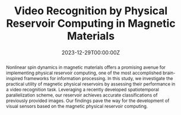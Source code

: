 ---
title: "Video Recognition by Physical Reservoir Computing in Magnetic Materials"
authors:
- admin
- Yukitoshi Motome
date: "2023-12-29T00:00:00Z"
doi: "10.3938/NPSM.73.1155"

# Schedule page publish date (NOT publication's date).
# publishDate: "2017-01-01T00:00:00Z"

# Publication type.
# Accepts a single type but formatted as a YAML list (for Hugo requirements).
# Enter a publication type from the CSL standard.
publication_types: ["article-journal"]

# Publication name and optional abbreviated publication name.
publication: "NPSM (Proceedings of SCES 2023)"
publication_short: "New Phys.: Sae Mulli **73**, 1155. [Proceedings of SCES 2023]"

abstract: Nonlinear spin dynamics in magnetic materials offers a promising avenue for implementing physical reservoir computing, one of the most accomplished brain-inspired frameworks for information processing. In this study, we investigate the practical utility of magnetic physical reservoirs by assessing their performance in a video recognition task. Leveraging a recently developed spatiotemporal parallelization scheme, our reservoir achieves accurate classifications of previously provided images. Our findings pave the way for the development of visual sensors based on the magnetic physical reservoir computing.

# Summary. An optional shortened abstract.
#summary: Lorem ipsum dolor sit amet, consectetur adipiscing elit. Duis posuere tellus ac convallis placerat. Proin tincidunt magna sed ex sollicitudin condimentum.

tags:
- Reservoir Computing
featured: false

# links:
# - name: ""
#   url: ""
url_pdf: https://www.npsm-kps.org/journal/view.html?volume=73&number=12&spage=1155&year=2023
url_code: ''
url_dataset: ''
url_poster: ''
url_project: ''
url_slides: ''
url_source: ''
url_video: ''

# Featured image
# To use, add an image named `featured.jpg/png` to your page's folder. 
image:
  caption: ''
  focal_point: ""
  preview_only: false

# Associated Projects (optional).
#   Associate this publication with one or more of your projects.
#   Simply enter your project's folder or file name without extension.
#   E.g. `internal-project` references `content/project/internal-project/index.md`.
#   Otherwise, set `projects: []`.
projects: []

# Slides (optional).
#   Associate this publication with Markdown slides.
#   Simply enter your slide deck's filename without extension.
#   E.g. `slides: "example"` references `content/slides/example/index.md`.
#   Otherwise, set `slides: ""`.

# slides: example
---